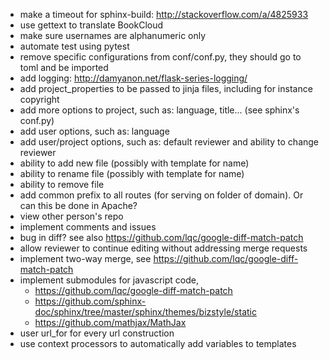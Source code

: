   - make a timeout for sphinx-build: http://stackoverflow.com/a/4825933
  - use gettext to translate BookCloud
  - make sure usernames are alphanumeric only
  - automate test using pytest
  - remove specific configurations from conf/conf.py, they should go to toml and be imported
  - add logging: http://damyanon.net/flask-series-logging/
  - add project_properties to be passed to jinja files, including for instance copyright
  - add more options to project, such as: language, title...
  (see sphinx's conf.py)
  - add user options, such as: language
  - add user/project options, such as: default reviewer and ability to change reviewer
  - ability to add new file (possibly with template for name)
  - ability to rename file (possibly with template for name)
  - ability to remove file
  - add common prefix to all routes (for serving on folder of domain). Or can this be done in Apache?
  - view other person's repo
  - implement comments and issues
  - bug in diff? see also https://github.com/lqc/google-diff-match-patch
  - allow reviewer to continue editing without addressing merge requests
  - implement two-way merge, see https://github.com/lqc/google-diff-match-patch
  - implement submodules for javascript code,
    - https://github.com/lqc/google-diff-match-patch
    - https://github.com/sphinx-doc/sphinx/tree/master/sphinx/themes/bizstyle/static
    - https://github.com/mathjax/MathJax
  - user url_for for every url construction
  - use context processors to automatically add variables to templates

